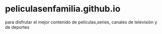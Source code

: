 # peliculasenfamilia.github.io
para disfrutar el mejor contenido de películas,series, canales de televisión y de deportes
